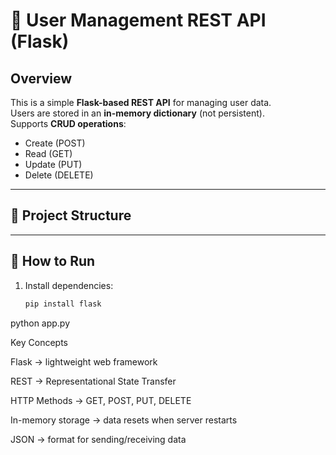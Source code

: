 # 👤 User Management REST API (Flask)

## Overview

This is a simple **Flask-based REST API** for managing user data.  
Users are stored in an **in-memory dictionary** (not persistent).  
Supports **CRUD operations**:

- Create (POST)
- Read (GET)
- Update (PUT)
- Delete (DELETE)

---

## 📂 Project Structure

---

## 🚀 How to Run

1. Install dependencies:

   ```bash
   pip install flask

python app.py

Key Concepts

Flask → lightweight web framework

REST → Representational State Transfer

HTTP Methods → GET, POST, PUT, DELETE

In-memory storage → data resets when server restarts

JSON → format for sending/receiving data
